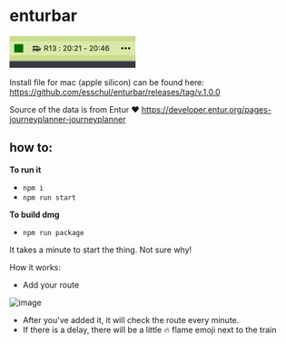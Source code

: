 # enturbar

![img.png](img.png)


Install file for mac (apple silicon) can be found here: <a href="https://github.com/esschul/enturbar/releases/tag/v.1.0.0">https://github.com/esschul/enturbar/releases/tag/v.1.0.0</a>

Source of the data is from Entur ❤️
https://developer.entur.org/pages-journeyplanner-journeyplanner



how to:
------

**To run it**

- ```npm i```
- ```npm run start```

**To build dmg**
- ```npm run package```

It takes a minute to start the thing.
Not sure why!


How it works:
- Add your route
<img width="391" alt="image" src="https://github.com/user-attachments/assets/76648da2-10d7-463b-8fec-8dfc8e9b38c8" />

- After you've added it, it will check the route every minute.
- If there is a delay, there will be a little 🔥 flame emoji next to the train
